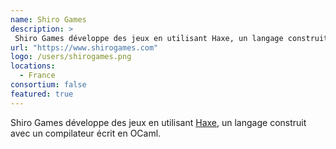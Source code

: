 ```yaml
---
name: Shiro Games
description: >
 Shiro Games développe des jeux en utilisant Haxe, un langage construit avec un compilateur écrit en OCaml
url: "https://www.shirogames.com"
logo: /users/shirogames.png
locations:
  - France
consortium: false
featured: true
---
```


Shiro Games développe des jeux en utilisant [Haxe](https://haxe.org/), un langage construit avec un compilateur écrit en OCaml.
 
